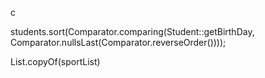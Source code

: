 c

students.sort(Comparator.comparing(Student::getBirthDay,  
Comparator.nullsLast(Comparator.reverseOrder())));  
  
  
  
List.copyOf(sportList)